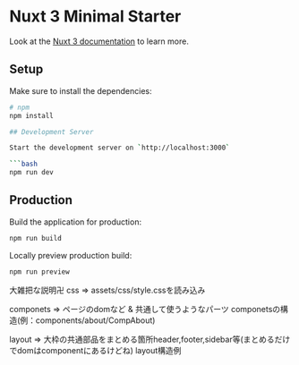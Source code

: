 # Nuxt 3 Minimal Starter

Look at the [Nuxt 3 documentation](https://nuxt.com/docs/getting-started/introduction) to learn more.

## Setup

Make sure to install the dependencies:

```bash
# npm
npm install

## Development Server

Start the development server on `http://localhost:3000`

```bash
npm run dev
```

## Production

Build the application for production:

```bash
npm run build
```

Locally preview production build:

```bash
npm run preview
```

大雑把な説明卍
css => assets/css/style.cssを読み込み

componets => ページのdomなど & 共通して使うようなパーツ
componetsの構造(例：components/about/CompAbout)

layout => 大枠の共通部品をまとめる箇所header,footer,sidebar等(まとめるだけでdomはcomponentにあるけどね)
layout構造例

<!-- <template>
    <div>
        <Header/>
        <slot/>
        <Footer>
    </div>
</template> -->


